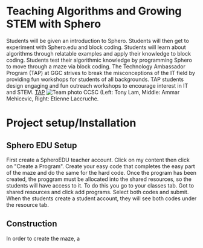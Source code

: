 #  Teaching Algorithms and Growing STEM with Sphero
Students will be given an introduction to Sphero.
Students will then get to experiment with Sphero.edu and block coding.
Students will learn about algorithms through relatable examples and apply their knowledge to block coding. 
Students test their algorithmic knowledge by programming Sphero to move through a maze via block coding.
The Technology Ambassador Program (TAP) at GGC strives to break the misconceptions of the IT field by providing fun workshops for students of all backgrounds. TAP students design engaging and fun outreach workshops to encourage interest in IT and STEM. 
[TAP](https://www.ggc.edu/academics/school-of-science-and-technology/research-internships-service-learning/technology-ambassador-program)
![Team photo CCSC](https://github.com/TechAmbassadors-GGC/Jedi/assets/150178791/d80e6ee6-08b0-4d0d-b84d-52a6ac133e49)
(Left: Tony Lam, Middle: Ammar Mehicevic, Right: Etienne Laccruche.

# Project setup/Installation
## Sphero EDU Setup
First create a SpheroEDU teacher account. Click on my content then click on "Create a Program". Create your easy code that completes the easy part of the maze and do the same for the hard code. Once the program has been created, the proggram must be allocated into the shared resources, so the students will have access to it. To do this you go to your classes tab. Got to shared resources and click add programs. Select both codes and submit. When the students create a student account, they will see both codes under the resource tab. 
## Construction
In order to create the maze, a 
